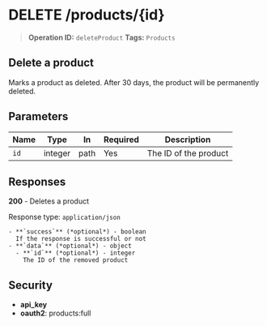 # DELETE /products/{id}

> **Operation ID:** `deleteProduct`
> **Tags:** `Products`

## Delete a product

Marks a product as deleted. After 30 days, the product will be permanently deleted.

## Parameters

| Name | Type | In | Required | Description |
|------|------|-------|----------|-------------|
| `id` | integer | path | Yes | The ID of the product |

## Responses

**200** - Deletes a product

Response type: `application/json`

```
- **`success`** (*optional*) - boolean
  If the response is successful or not
- **`data`** (*optional*) - object
  - **`id`** (*optional*) - integer
    The ID of the removed product
```


## Security

- **api_key**
- **oauth2**: products:full